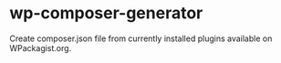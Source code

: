 # wp-composer-generator
Create composer.json file from currently installed plugins available on WPackagist.org.
